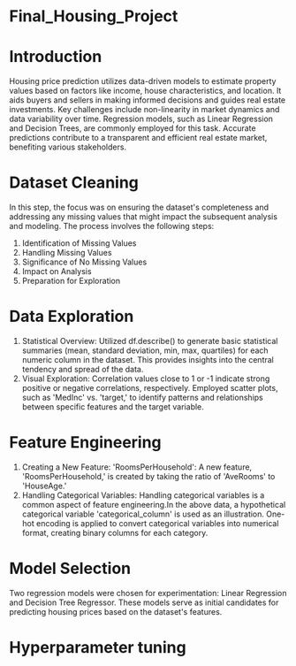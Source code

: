 # Final_Housing_Project

# Introduction
Housing price prediction utilizes data-driven models to estimate property values based on factors like 
income, house characteristics, and location. It aids buyers and sellers in making informed decisions and 
guides real estate investments. Key challenges include non-linearity in market dynamics and data 
variability over time. Regression models, such as Linear Regression and Decision Trees, are commonly 
employed for this task. Accurate predictions contribute to a transparent and efficient real estate market, 
benefiting various stakeholders.

# Dataset Cleaning
In this step, the focus was on ensuring the dataset's completeness and addressing any missing values that 
might impact the subsequent analysis and modeling. The process involves the following steps:
1. Identification of Missing Values
2. Handling Missing Values
3. Significance of No Missing Values
4. Impact on Analysis
5. Preparation for Exploration

# Data Exploration
1. Statistical Overview:
Utilized df.describe() to generate basic statistical summaries (mean, standard deviation, min, max, 
quartiles) for each numeric column in the dataset. This provides insights into the central tendency and 
spread of the data.
2. Visual Exploration:
Correlation values close to 1 or -1 indicate strong positive or negative correlations, 
respectively. Employed scatter plots, such as 'MedInc' vs. 'target,' to identify patterns and relationships 
between specific features and the target variable.

# Feature Engineering
1. Creating a New Feature: 'RoomsPerHousehold': A new feature, 'RoomsPerHousehold,' is created by taking the ratio of 'AveRooms' to 'HouseAge.'
2. Handling Categorical Variables:
Handling categorical variables is a common aspect of feature engineering.In the above data, a hypothetical 
categorical variable 'categorical_column' is used as an illustration. One-hot encoding is applied to convert 
categorical variables into numerical format, creating binary columns for each category.

# Model Selection
Two regression models were chosen for experimentation: Linear Regression and Decision Tree Regressor. 
These models serve as initial candidates for predicting housing prices based on the dataset's features.

# Hyperparameter tuning 



